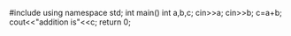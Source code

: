#include<iostream>
using namespace std;
int main()
int a,b,c;
 cin>>a;
cin>>b;
c=a+b;
cout<<"addition is"<<c;
return 0;
